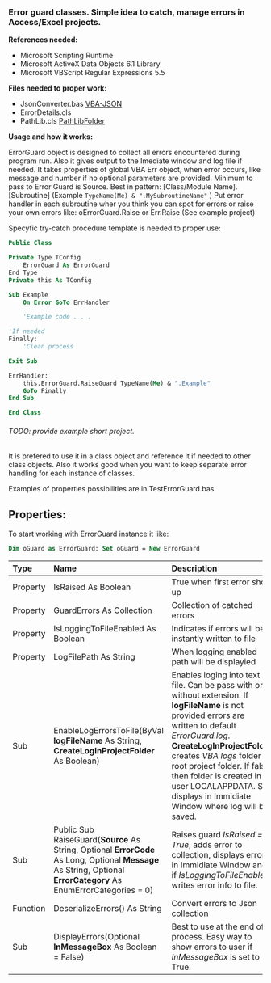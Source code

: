###  Error guard classes. Simple idea to catch, manage errors in Access/Excel projects.

**References needed:**
- Microsoft Scripting Runtime
- Microsoft ActiveX Data Objects 6.1 Library
- Microsoft VBScript Regular Expressions 5.5

**Files needed to proper work:**
- JsonConverter.bas [VBA-JSON](https://github.com/VBA-tools/VBA-JSON "VBA-JSON")
- ErrorDetails.cls 
- PathLib.cls [PathLibFolder](https://github.com/JakubHuber/UltimateClasses/tree/main/PathLib)

**Usage and how it works:**

ErrorGuard object is designed to collect all errors encountered during program run. Also it gives output to the Imediate window and log file if needed. It takes properties of global VBA Err object, when error occurs, like message and number if no optional parameters are provided. Minimum to pass to Error Guard is Source. Best in pattern: [Class/Module Name].[Subroutine] (Example `TypeName(Me) & ".MySubroutineName"` )
Put error handler in each subroutine wher you think you can spot for errors or raise your own errors like: oErrorGuard.Raise or Err.Raise (See example project)

Specyfic try-catch procedure template is needed to proper use:
```vb
Public Class

Private Type TConfig
    ErrorGuard As ErrorGuard
End Type
Private this As TConfig

Sub Example
    On Error GoTo ErrHandler

	'Example code . . .

'If needed
Finally:
    'Clean process

Exit Sub

ErrHandler:
    this.ErrorGuard.RaiseGuard TypeName(Me) & ".Example"
    GoTo Finally
End Sub

End Class
```

###### TODO: provide example short project.

It is prefered to use it in a class object and reference it if needed to other class objects. 
Also it works good when you want to keep separate error handling for each instance of classes.

Examples of properties possibilities are in TestErrorGuard.bas

## **Properties:**
To start working with ErrorGuard instance it like:
```vb
Dim oGuard as ErrorGuard: Set oGuard = New ErrorGuard
```
|  Type |Name   |Description   |
| :------------ | :------------------------- | :---------------------------------- |
| Property  |IsRaised As Boolean  | True when first error show up  |
| Property  |GuardErrors As Collection   | Collection of catched errors  |
|Property   | IsLoggingToFileEnabled  As Boolean  |  Indicates if errors will be instantly written to file |
|Property   | LogFilePath As String  | When logging enabled path will be displayied  |
|Sub   |EnableLogErrorsToFile(ByVal **logFileName** As String, **CreateLogInProjectFolder** As Boolean)   |Enables loging into text file. Can be pass with or without extension.  If **logFileName** is not provided errors are written to default *ErrorGuard.log*.  **CreateLogInProjectFolder** creates *VBA logs* folder in root project folder. If false then folder is created in user LOCALAPPDATA. Sub displays in Immidiate Window where log will be saved.  |
|Sub   | Public Sub RaiseGuard(**Source** As String, Optional **ErrorCode** As Long, Optional **Message** As String, Optional **ErrorCategory** As EnumErrorCategories = 0)   | Raises guard *IsRaised = True*, adds error to collection, displays error in Immidiate Window and if *IsLoggingToFileEnabled* writes error info to file.  |
|Function   | DeserializeErrors() As String  | Convert errors to Json collection  |
| Sub  | DisplayErrors(Optional **InMessageBox** As Boolean = False)   | Best to use at the end of process. Easy way to show errors to user if *InMessageBox* is set to True.     |
